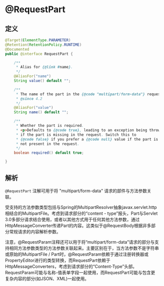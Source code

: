 # @RequestPart

## 定义

```java
@Target(ElementType.PARAMETER)
@Retention(RetentionPolicy.RUNTIME)
@Documented
public @interface RequestPart {

    /**
     * Alias for {@link #name}.
     */
    @AliasFor("name")
    String value() default "";

    /**
     * The name of the part in the {@code "multipart/form-data"} request to bind to.
     * @since 4.2
     */
    @AliasFor("value")
    String name() default "";

    /**
     * Whether the part is required.
     * <p>Defaults to {@code true}, leading to an exception being thrown
     * if the part is missing in the request. Switch this to
     * {@code false} if you prefer a {@code null} value if the part is
     * not present in the request.
     */
    boolean required() default true;

}
```

## 解析

`@RequestPart` 注解可用于将 "multipart/form-data" 请求的部件与方法参数关联。

受支持的方法参数类型包括与Spring的MultipartResolver抽象javax.servlet.http相结合的MultipartFile。考虑到请求部分的“content - type”报头，Part与Servlet 3.0多部分请求结合使用，或者以其他方式用于任何其他方法参数，通过HttpMessageConverter传递Part的内容。这类似于@RequestBody根据非多部分常规请求的内容解析参数。



注意，@RequestParam注释还可以用于将“multipart/form-data”请求的部分与支持相同方法参数类型的方法参数关联起来。主要区别在于，当方法参数不是字符串或原始的MultipartFile / Part时，@RequestParam依赖于通过注册转换器或PropertyEditor进行的类型转换，而RequestPart依赖于HttpMessageConverters，考虑到请求部分的“Content-Type”头部。RequestParam可能与名称-值表单字段一起使用，而RequestPart可能与包含更复杂内容的部分\(如JSON、XML\)一起使用。

